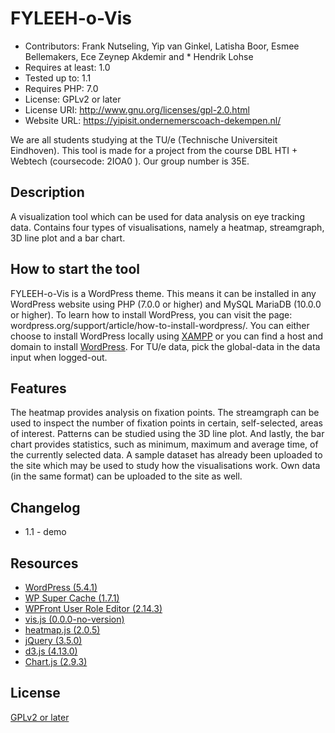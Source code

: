 # FYLEEH-o-Vis

* Contributors: Frank Nutseling, Yip van Ginkel, Latisha Boor, Esmee Bellemakers, Ece Zeynep Akdemir and * Hendrik Lohse
* Requires at least: 1.0
* Tested up to: 1.1
* Requires PHP: 7.0
* License: GPLv2 or later
* License URI: http://www.gnu.org/licenses/gpl-2.0.html
* Website URL: https://yipisit.ondernemerscoach-dekempen.nl/

We are all students studying at the TU/e (Technische Universiteit Eindhoven). This tool is made for a project from the course DBL HTI + Webtech (coursecode:  2IOA0 ). Our group number is 35E.

## Description

A visualization tool which can be used for data analysis on eye tracking data. Contains four types of visualisations, namely a heatmap, streamgraph, 3D line plot and a bar chart.

## How to start the tool

FYLEEH-o-Vis is a WordPress theme. This means it can be installed in any WordPress website using PHP (7.0.0 or higher) and MySQL MariaDB (10.0.0 or higher). To learn how to install WordPress, you can visit the page: wordpress.org/support/article/how-to-install-wordpress/. You can either choose to install WordPress locally using [XAMPP](https://www.apachefriends.org/index.html) or you can find a host and domain to install [WordPress](https://wordpress.org/). For TU/e data, pick the global-data in the data input when logged-out.

## Features
The heatmap provides analysis on fixation points. The streamgraph can be used to inspect the number of fixation points in certain, self-selected, areas of interest. Patterns can be studied using the 3D line plot. And lastly, the bar chart provides statistics, such as minimum, maximum and average time, of the currently selected data. A sample dataset has already been uploaded to the site which may be used to study how the visualisations work. Own data (in the same format) can be uploaded to the site as well.

## Changelog
* 1.1 - demo

## Resources
* [WordPress (5.4.1)](https://wordpress.org/)
* [WP Super Cache (1.7.1)](https://wordpress.org/plugins/wp-super-cache/)
* [WPFront User Role Editor (2.14.3)](https://wordpress.org/plugins/wpfront-user-role-editor/)
* [vis.js (0.0.0-no-version)](https://visjs.org/)
* [heatmap.js (2.0.5)](https://www.patrick-wied.at/static/heatmapjs/)
* [jQuery (3.5.0)](https://jquery.com/)
* [d3.js (4.13.0)](https://d3js.org/)
* [Chart.js (2.9.3)](https://www.chartjs.org/)

## License
[GPLv2 or later](http://www.gnu.org/licenses/gpl-2.0.html)